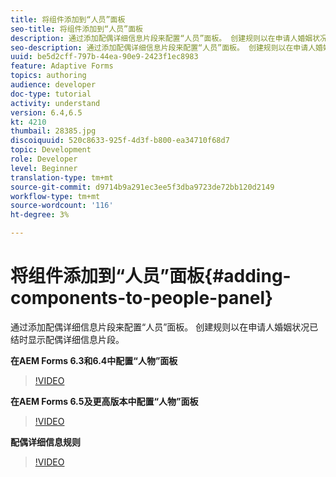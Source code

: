 ```yaml
---
title: 将组件添加到“人员”面板
seo-title: 将组件添加到“人员”面板
description: 通过添加配偶详细信息片段来配置“人员”面板。 创建规则以在申请人婚姻状况已结时显示配偶详细信息片段。
seo-description: 通过添加配偶详细信息片段来配置“人员”面板。 创建规则以在申请人婚姻状况已结时显示配偶详细信息片段。
uuid: be5d2cff-797b-44ea-90e9-2423f1ec8983
feature: Adaptive Forms
topics: authoring
audience: developer
doc-type: tutorial
activity: understand
version: 6.4,6.5
kt: 4210
thumbail: 28385.jpg
discoiquuid: 520c8633-925f-4d3f-b800-ea34710f68d7
topic: Development
role: Developer
level: Beginner
translation-type: tm+mt
source-git-commit: d9714b9a291ec3ee5f3dba9723de72bb120d2149
workflow-type: tm+mt
source-wordcount: '116'
ht-degree: 3%

---
```



# 将组件添加到“人员”面板{#adding-components-to-people-panel}

通过添加配偶详细信息片段来配置“人员”面板。 创建规则以在申请人婚姻状况已结时显示配偶详细信息片段。

**在AEM Forms 6.3和6.4中配置“人物”面板**

>[!VIDEO](https://video.tv.adobe.com/v/22193?quality=9&learn=on)

**在AEM Forms 6.5及更高版本中配置“人物”面板**

>[!VIDEO](https://video.tv.adobe.com/v/28385)

**配偶详细信息规则**

>[!VIDEO](https://video.tv.adobe.com/v/22195?quality=9&learn=on)





